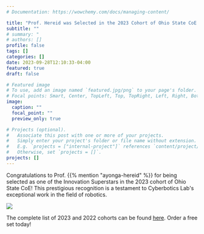```yaml
---
# Documentation: https://wowchemy.com/docs/managing-content/

title: "Prof. Hereid was Selected in the 2023 Cohort of Ohio State CoE Innovation Superstars"
subtitle: ""
# summary: "
# authors: []
profile: false
tags: []
categories: []
date: 2023-09-28T12:10:33-04:00
featured: true
draft: false

# Featured image
# To use, add an image named `featured.jpg/png` to your page's folder.
# Focal points: Smart, Center, TopLeft, Top, TopRight, Left, Right, BottomLeft, Bottom, BottomRight.
image:
  caption: ""
  focal_point: ""
  preview_only: true

# Projects (optional).
#   Associate this post with one or more of your projects.
#   Simply enter your project's folder or file name without extension.
#   E.g. `projects = ["internal-project"]` references `content/project/deep-learning/index.md`.
#   Otherwise, set `projects = []`.
projects: []
---
```


<!--more-->
Congratulations to Prof. {{% mention "ayonga-hereid" %}} for being selected as one of the Innovation Superstars in the 2023 cohort of Ohio State CoE! This prestigious recognition is a testament to Cyberbotics Lab's exceptional work in the field of robotics.



![](innovation-superstars.png)


The complete list of 2023 and 2022 cohorts can be found [here](https://engineering.osu.edu/innovation-superstars-collectible-cards). Order a free set today!